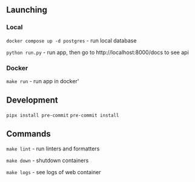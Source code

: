 ## Launching

### Local

`docker compose up -d postgres`  - run local database

`python run.py` - run app, then go to http://localhost:8000/docs to see api

### Docker

`make run` - run app in docker'

## Development

`pipx install pre-commit`
`pre-commit install`

## Commands

`make lint` - run linters and formatters

`make down` - shutdown containers

`make logs` - see logs of web container
